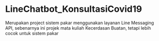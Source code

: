 # LineChatbot_KonsultasiCovid19
Merupakan project sistem pakar menggunakan layanan Line Messaging API, sebenarnya ini projek mata kuliah Kecerdasan Buatan, tetapi lebih cocok untuk sistem pakar
